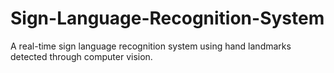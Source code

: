 # Sign-Language-Recognition-System
A real-time sign language recognition system using hand landmarks detected through computer vision. 
